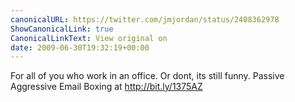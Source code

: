 ```yaml
---
canonicalURL: https://twitter.com/jmjordan/status/2408362978
ShowCanonicalLink: true
CanonicalLinkText: View original on
date: 2009-06-30T19:32:19+00:00
---
```

For all of you who work in an office. Or dont, its still funny. Passive Aggressive Email Boxing at http://bit.ly/1375AZ